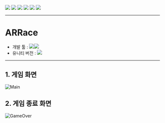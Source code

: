 <a href="https://www.microsoft.com/ko-kr/"><img src="https://img.shields.io/badge/Windows-0078D6?style=flat-square&logo=Windows&logoColor=#FFFFFF"/></a>
<a href="https://www.apple.com/kr/macos/ventura/"><img src="https://img.shields.io/badge/macOS-000000?style=flat-square&logo=macOS&logoColor=FFFFFF"/></a>
<a href="https://learn.microsoft.com/ko-kr/dotnet/csharp/"><img src="https://img.shields.io/badge/C Sharp-239120?style=flat-square&logo=C Sharp&logoColor=FFFFFF"/></a>
<a href="https://unity.com/kr"><img src="https://img.shields.io/badge/Unity-000000?style=flat-square&logo=Unity&logoColor=#FFFFFF"/></a>
<a href="https://www.jetbrains.com/rider/"><img src="https://img.shields.io/badge/Rider-000000?style=flat-square&logo=Rider&logoColor=#FFFFFF"/></a>
<a href="https://github.com/"><img src="https://img.shields.io/badge/GitHub-000000?style=flat-square&logo=GitHub&logoColor=#FFFFFF"/></a>

---

# ARRace</br>
- 개발 툴 : <img src="https://img.shields.io/badge/Unity-000000?style=flat-square&logo=Unity&logoColor=#FFFFFF"/></a><img src="https://img.shields.io/badge/C Sharp-239120?style=flat-square&logo=C Sharp&logoColor=#FFFFFF"/></a></a></br>
- 유니티 버전 : <img src="https://img.shields.io/badge/2022.3.8f1-000000?style=flat-square&logo=Unity&logoColor=#FFFFFF"/></br>

---

## 1. 게임 화면
![Main](https://github.com/zjxps2007/ARRace/assets/52689857/fa529ec8-6f3b-4548-9d94-271dd5b6033d)

## 2. 게임 종료 화면
![GameOver](https://github.com/zjxps2007/ARRace/assets/52689857/187be4d9-b678-4c8e-b4e6-d2078e7cd0ad)
